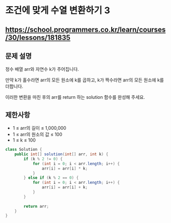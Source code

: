 # 조건에 맞게 수열 변환하기 3
https://school.programmers.co.kr/learn/courses/30/lessons/181835
---
## 문제 설명
정수 배열 arr와 자연수 k가 주어집니다.

만약 k가 홀수라면 arr의 모든 원소에 k를 곱하고, k가 짝수라면 arr의 모든 원소에 k를 더합니다.

이러한 변환을 마친 후의 arr를 return 하는 solution 함수를 완성해 주세요.

## 제한사항
+ 1 ≤ arr의 길이 ≤ 1,000,000
+ 1 ≤ arr의 원소의 값 ≤ 100
+ 1 ≤ k ≤ 100
```java
class Solution {
    public int[] solution(int[] arr, int k) {
        if (k % 2 != 0) {
            for (int i = 0; i < arr.length; i++) {
                arr[i] = arr[i] * k;
            }
        } else if (k % 2 == 0) {
            for (int i = 0; i < arr.length; i++) {
                arr[i] = arr[i] + k;
            }
        }
        
        return arr;
    }
}
```
